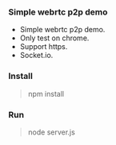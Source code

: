 ### Simple webrtc p2p demo
- Simple webrtc p2p demo.  
- Only test on chrome.   
- Support https.  
- Socket.io. 

### Install
> npm install

### Run
> node server.js 
